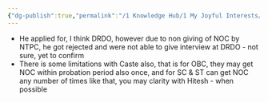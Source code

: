 ```yaml
---
{"dg-publish":true,"permalink":"/1 Knowledge Hub/1 My Joyful Interests/People/Others/Hitesh/","noteIcon":""}
---
```


- He applied for, I think DRDO, however due to non giving of NOC by NTPC, he got rejected and were not able to give interview at DRDO - not sure, yet to confirm
- There is some limitations with Caste also, that is for OBC, they may get NOC within probation period also once, and for SC & ST can get NOC any number of times like that, you may clarity with Hitesh - when possible
